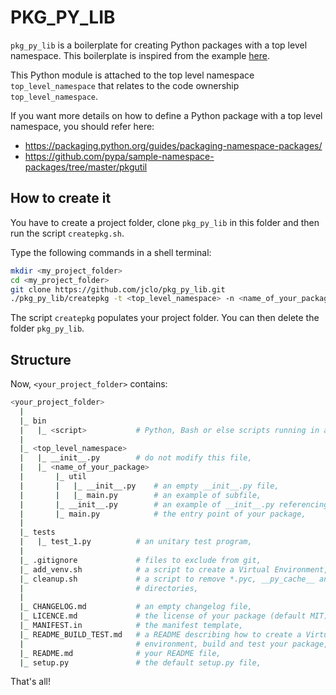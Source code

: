 # PKG_PY_LIB

`pkg_py_lib` is a boilerplate for creating Python packages with a top level namespace. This boilerplate is inspired from the example [here](https://python-packaging.readthedocs.io/en/latest/minimal.html#picking-a-name).

This Python module is attached to the top level namespace `top_level_namespace` that relates to the code ownership `top_level_namespace`.

If you want more details on how to define a Python package with a top level
namespace, you should refer here:

  * https://packaging.python.org/guides/packaging-namespace-packages/
  * https://github.com/pypa/sample-namespace-packages/tree/master/pkgutil


## How to create it

You have to create a project folder, clone `pkg_py_lib` in this folder and then run the script `createpkg.sh`.

Type the following commands in a shell terminal:

```bash
mkdir <my_project_folder>
cd <my_project_folder>
git clone https://github.com/jclo/pkg_py_lib.git
./pkg_py_lib/createpkg -t <top_level_namespace> -n <name_of_your_package>
```

The script `createpkg` populates your project folder. You can then delete the folder `pkg_py_lib`.


## Structure

Now, `<your_project_folder>` contains:

```bash
<your_project_folder>
  |
  |_ bin
  |   |_ <script>           # Python, Bash or else scripts running in a shell,
  |
  |_ <top_level_namespace>
  |   |_ __init__.py        # do not modify this file,
  |   |_ <name_of_your_package>
  |       |_ util
  |       |   |_ __init__.py    # an empty __init__.py file,
  |       |   |_ main.py        # an example of subfile,
  |       |_ __init__.py        # an example of __init__.py referencing main.py,
  |       |_ main.py            # the entry point of your package,
  |
  |_ tests
  |   |_ test_1.py          # an unitary test program,
  |
  |_ .gitignore             # files to exclude from git,
  |_ add_venv.sh            # a script to create a Virtual Environment,
  |_ cleanup.sh             # a script to remove *.pyc, __py_cache__ and build
  |                         # directories,
  |
  |_ CHANGELOG.md           # an empty changelog file,
  |_ LICENCE.md             # the license of your package (default MIT),
  |_ MANIFEST.in            # the manifest template,
  |_ README_BUILD_TEST.md   # a README describing how to create a Virtual
  |                         # environment, build and test your package,
  |_ README.md              # your README file,
  |_ setup.py               # the default setup.py file,  

```

That's all!
